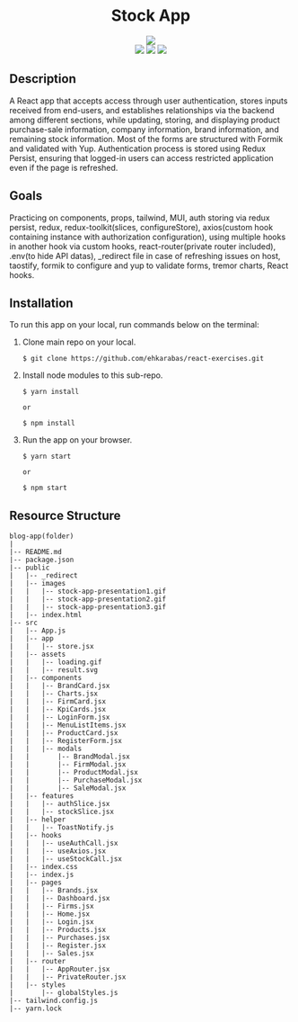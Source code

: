 <div align=center>
	<h1>Stock App</h1>
</div>

<div align="center">
	<a href="https://stock-app-ehkarabas.netlify.app/">
		<img src="https://img.shields.io/badge/live-%23.svg?&style=for-the-badge&logo=www&logoColor=white%22&color=black">
	</a>
	<br>
	<img src="./public/images/stock-app-presentation1.gif"/>
	<img src="./public/images/stock-app-presentation2.gif"/>
	<img src="./public/images/stock-app-presentation3.gif"/>
</div>

## Description

A React app that accepts access through user authentication, stores inputs received from end-users, and establishes relationships via the backend among different sections, while updating, storing, and displaying product purchase-sale information, company information, brand information, and remaining stock information. Most of the forms are structured with Formik and validated with Yup. Authentication process is stored using Redux Persist, ensuring that logged-in users can access restricted application even if the page is refreshed.

## Goals

Practicing on components, props, tailwind, MUI, auth storing via redux persist, redux, redux-toolkit(slices, configureStore), axios(custom hook containing instance with authorization configuration), using multiple hooks in another hook via custom hooks, react-router(private router included), .env(to hide API datas), _redirect file in case of refreshing issues on host, taostify, formik to configure and yup to validate forms, tremor charts, React hooks.

## Installation

To run this app on your local, run commands below on the terminal:

1. Clone main repo on your local.
    ```shell
    $ git clone https://github.com/ehkarabas/react-exercises.git
    ```

2. Install node modules to this sub-repo.
    ```shell
    $ yarn install
    
    or

    $ npm install
    ```

3. Run the app on your browser.
    ```shell
    $ yarn start
    
    or

    $ npm start
    ```

## Resource Structure 

```
blog-app(folder)
|
|-- README.md
|-- package.json
|-- public
|   |-- _redirect
|   |-- images
|   |   |-- stock-app-presentation1.gif
|   |   |-- stock-app-presentation2.gif
|   |   |-- stock-app-presentation3.gif
|   |-- index.html
|-- src
|   |-- App.js
|   |-- app
|   |   |-- store.jsx
|   |-- assets
|   |   |-- loading.gif
|   |   |-- result.svg
|   |-- components
|   |   |-- BrandCard.jsx
|   |   |-- Charts.jsx
|   |   |-- FirmCard.jsx
|   |   |-- KpiCards.jsx
|   |   |-- LoginForm.jsx
|   |   |-- MenuListItems.jsx
|   |   |-- ProductCard.jsx
|   |   |-- RegisterForm.jsx
|   |   |-- modals
|   |       |-- BrandModal.jsx
|   |       |-- FirmModal.jsx
|   |       |-- ProductModal.jsx
|   |       |-- PurchaseModal.jsx
|   |       |-- SaleModal.jsx
|   |-- features
|   |   |-- authSlice.jsx
|   |   |-- stockSlice.jsx
|   |-- helper
|   |   |-- ToastNotify.js
|   |-- hooks
|   |   |-- useAuthCall.jsx
|   |   |-- useAxios.jsx
|   |   |-- useStockCall.jsx
|   |-- index.css
|   |-- index.js
|   |-- pages
|   |   |-- Brands.jsx
|   |   |-- Dashboard.jsx
|   |   |-- Firms.jsx
|   |   |-- Home.jsx
|   |   |-- Login.jsx
|   |   |-- Products.jsx
|   |   |-- Purchases.jsx
|   |   |-- Register.jsx
|   |   |-- Sales.jsx
|   |-- router
|   |   |-- AppRouter.jsx
|   |   |-- PrivateRouter.jsx
|   |-- styles
|       |-- globalStyles.js
|-- tailwind.config.js
|-- yarn.lock
```